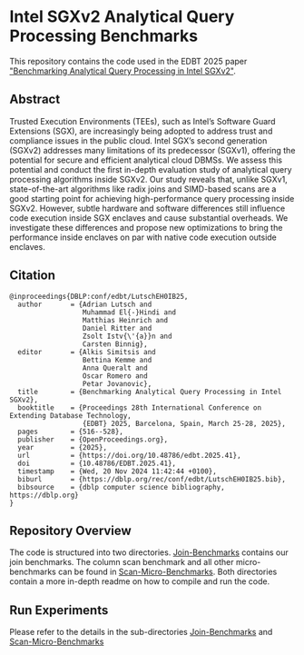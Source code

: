 # Intel SGXv2 Analytical Query Processing Benchmarks

This repository contains the code used in the EDBT 2025 paper ["Benchmarking Analytical Query Processing in Intel SGXv2"](https://openproceedings.org/2025/conf/edbt/paper-71.pdf).

## Abstract

Trusted Execution Environments (TEEs), such as Intel’s Software Guard Extensions (SGX), are increasingly being adopted to address trust and compliance issues in the public cloud. Intel SGX’s second generation (SGXv2) addresses many limitations of its predecessor (SGXv1), offering the potential for secure and efficient analytical cloud DBMSs. We assess this potential and conduct the first in-depth evaluation study of analytical query processing algorithms inside SGXv2. Our study reveals that, unlike SGXv1, state-of-the-art algorithms like radix joins and SIMD-based scans are a good starting point for achieving high-performance query processing inside SGXv2. However, subtle hardware and software differences still influence code execution inside SGX enclaves and cause substantial overheads. We investigate these differences and propose new optimizations to bring the performance inside enclaves on par with native code execution outside enclaves.

## Citation

```text
@inproceedings{DBLP:conf/edbt/LutschEH0IB25,
  author       = {Adrian Lutsch and
                  Muhammad El{-}Hindi and
                  Matthias Heinrich and
                  Daniel Ritter and
                  Zsolt Istv{\'{a}}n and
                  Carsten Binnig},
  editor       = {Alkis Simitsis and
                  Bettina Kemme and
                  Anna Queralt and
                  Oscar Romero and
                  Petar Jovanovic},
  title        = {Benchmarking Analytical Query Processing in Intel SGXv2},
  booktitle    = {Proceedings 28th International Conference on Extending Database Technology,
                  {EDBT} 2025, Barcelona, Spain, March 25-28, 2025},
  pages        = {516--528},
  publisher    = {OpenProceedings.org},
  year         = {2025},
  url          = {https://doi.org/10.48786/edbt.2025.41},
  doi          = {10.48786/EDBT.2025.41},
  timestamp    = {Wed, 20 Nov 2024 11:42:44 +0100},
  biburl       = {https://dblp.org/rec/conf/edbt/LutschEH0IB25.bib},
  bibsource    = {dblp computer science bibliography, https://dblp.org}
}
```

## Repository Overview

The code is structured into two directories. [Join-Benchmarks](Join-Benchmarks/README.md) contains our join benchmarks. The column scan benchmark and all other micro-benchmarks can be found in [Scan-Micro-Benchmarks](Scan-Micro-Benchmarks/README.md). Both directories contain a more in-depth readme on how to compile and run the code.

## Run Experiments

Please refer to the details in the sub-directories [Join-Benchmarks](Join-Benchmarks/README.md) and [Scan-Micro-Benchmarks](Scan-Micro-Benchmarks/README.md)

